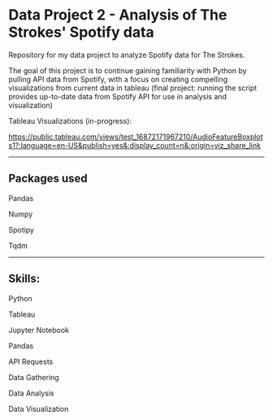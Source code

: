 # Data Project 2 - Analysis of The Strokes' Spotify data

Repository for my data project to analyze Spotify data for The Strokes.

The goal of this project is to continue gaining familiarity with Python by pulling API data from Spotify, with a focus on creating compelling visualizations from current data in tableau (final project: running the script provides up-to-date data from Spotify API for use in analysis and visualization)

Tableau Visualizations (in-progress):

https://public.tableau.com/views/test_16872171967210/AudioFeatureBoxplots1?:language=en-US&publish=yes&:display_count=n&:origin=viz_share_link

--------------------

Packages used
--------------------

Pandas

Numpy

Spotipy

Tqdm

--------------------

Skills:
--------------------

Python

Tableau

Jupyter Notebook

Pandas

API Requests

Data Gathering

Data Analysis

Data Visualization
